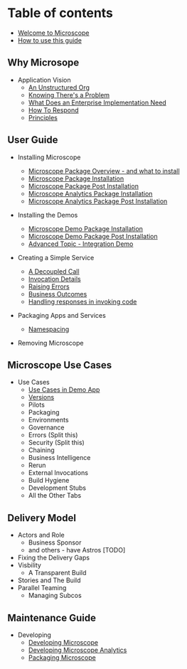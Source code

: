 # Table of contents

* [Welcome to Microscope](getting-started/Welcome.md)
* [How to use this guide](guides/HowToUseGuides.md)

## Why Microsope

* Application Vision
  * [An Unstructured Org](vision/UnstructuredOrg.md)
  * [Knowing There's a Problem](vision/KnowThereProblem.md)
  * [What Does an Enterprise Implementation Need](vision/EnterpriseImplementation.md)
  * [How To Respond](vision/HowToRespond.md)
  * [Principles](vision/Principles.md)


## User Guide

* Installing Microscope
  * [Microscope Package Overview - and what to install](installation/PackageOverview.md)
  * [Microscope Package Installation](installation/Installation.md)
  * [Microscope Package Post Installation](installation/InstallationPost.md)
  * [Microscope Analytics Package Installation](installation/InstallationAnalytics.md)
  * [Microscope Analytics Package Post Installation](installation/InstallationAnalyticsPost.md)

* Installing the Demos
  * [Microscope Demo Package Installation](installation/InstallationDemo.md)
  * [Microscope Demo Package Post Installation](installation/InstallationDemoPost.md)
  * [Advanced Topic - Integration Demo](installation/IntegrationDemo.md)

* Creating a Simple Service
  * [A Decoupled Call](getting-started/DecoupledMethod.md)
  * [Invocation Details](getting-started/InvocationDetails.md)
  * [Raising Errors](getting-started/ErrorRaising.md)
  * [Business Outcomes](getting-started/BusinessOutcomes.md)
  * [Handling responses in invoking code](getting-started/ErrorHandling.md)

* Packaging Apps and Services
  * [Namespacing](packages/Namespaces.md)
* Removing Microscope

## Microscope Use Cases

* Use Cases
  * [Use Cases in Demo App](use-cases/UseCasesDemo.md)
  * [Versions](use-cases/Versions.md)
  * Pilots
  * Packaging
  * Environments
  * Governance
  * Errors (Split this)
  * Security (Split this)
  * Chaining
  * Business Intelligence
  * Rerun
  * External Invocations
  * Build Hygiene
  * Development Stubs
  * All the Other Tabs



## Delivery Model

* Actors and Role
  * Business Sponsor
  * and others - have Astros [TODO]
* Fixing the Delivery Gaps
* Visbility
  * A Transparent Build
* Stories and The Build
* Parallel Teaming
  * Managing Subcos




## Maintenance Guide

* Developing
  * [Developing Microscope](app-maintenance/DevelopingMicroscope.md)
  * [Developing Microscope Analytics](app-maintenance/DevelopingMicroscopeAnalytics.md)
  * [Packaging Microscope](app-maintenance/PackagingMicroscope.md)




